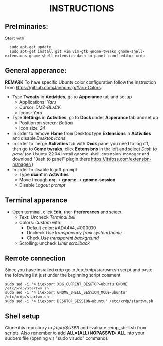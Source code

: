 <div align="center">
      <h1>INSTRUCTIONS</h1>
</div>

## Preliminaries:
Start with

      sudo apt-get update
      sudo apt-get install git vim vim-gtk gnome-tweaks gnome-shell-extensions gnome-shell-extension-dash-to-panel dconf-editor xrdp

## General apperance:
**REMARK**
To have specific Ubuntu color configuration follow the instruction from https://github.com/Jannomag/Yaru-Colors.

* Type **Tweaks** in **Activities**, go to **Apperance** tab and set up
  * Applications: *Yaru*
  * Cursor: *DMZ-BLACK*
  * Icons: *Yaru*
* Type **Settings** in **Activities**, go to **Dock** under **Apperance** tab and set up
  * Position on screen: *Bottom*
  * Icon size: *24*
* In order to remove **Home** from Desktop type **Extensions** in **Activities** and disable *Desktop Icons*
* In order to merge **Activities** tab with **Dock** panel you need to log off, then go to **Gome tweaks**, click **Extensions** in the left and
  select *Dash to panel* (on Ubuntu 22.04 install gnome-shell-extension-manager and download "Dash to panel" plugin there https://itsfoss.com/extension-manager/)
* In order to disable logoff prompt
  * Type **dconf** in **Activities**
  * Move through **org** -> **gnome** -> **gnome-session**
  * Disable *Logout prompt*

## Terminal apperance
* Open terminal, click **Edit**, then **Preferences** and select
   * Text: Uncheck *Terminal bell*
   * Colors: *Custom* with:
      * Default color: #ADA4A4, #000000
      * Uncheck *Use transparency from system theme*
      * Check *Use transparent background*
   * Scrolling: uncheck *Limit scrollback*

## Remote connection
   Since you have installed xrdp go to /etc/xrdp/startwm.sh script and paste the following list just under the beginning
   script comment

    sudo sed -i '4 i\export XDG_CURRENT_DESKTOP=ubuntu:GNOME' /etc/xrdp/startwm.sh
    sudo sed -i '4 i\export GNOME_SHELL_SESSION_MODE=ubuntu' /etc/xrdp/startwm.sh
    sudo sed -i '4 i\export DESKTOP_SESSION=ubuntu' /etc/xrdp/startwm.sh

## Shell setup
   Clone this repository to */repo/$USER* and evaluate setup_shell.sh from scripts.
   Also remember to add <username> **ALL=(ALL) NOPASSWD: ALL** into your sudoers file (opening via "sudo visudo" command).
